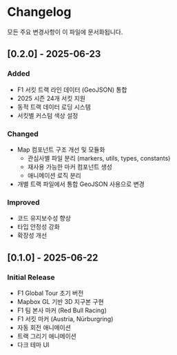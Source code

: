 # Changelog

모든 주요 변경사항이 이 파일에 문서화됩니다.

## [0.2.0] - 2025-06-23

### Added
- F1 서킷 트랙 라인 데이터 (GeoJSON) 통합
- 2025 시즌 24개 서킷 지원
- 동적 트랙 데이터 로딩 시스템
- 서킷별 커스텀 색상 설정

### Changed
- Map 컴포넌트 구조 개선 및 모듈화
  - 관심사별 파일 분리 (markers, utils, types, constants)
  - 재사용 가능한 마커 컴포넌트 생성
  - 애니메이션 로직 분리
- 개별 트랙 파일에서 통합 GeoJSON 사용으로 변경

### Improved
- 코드 유지보수성 향상
- 타입 안정성 강화
- 확장성 개선

## [0.1.0] - 2025-06-22

### Initial Release
- F1 Global Tour 초기 버전
- Mapbox GL 기반 3D 지구본 구현
- F1 팀 본사 마커 (Red Bull Racing)
- F1 서킷 마커 (Austria, Nürburgring)
- 자동 회전 애니메이션
- 트랙 그리기 애니메이션
- 다크 테마 UI